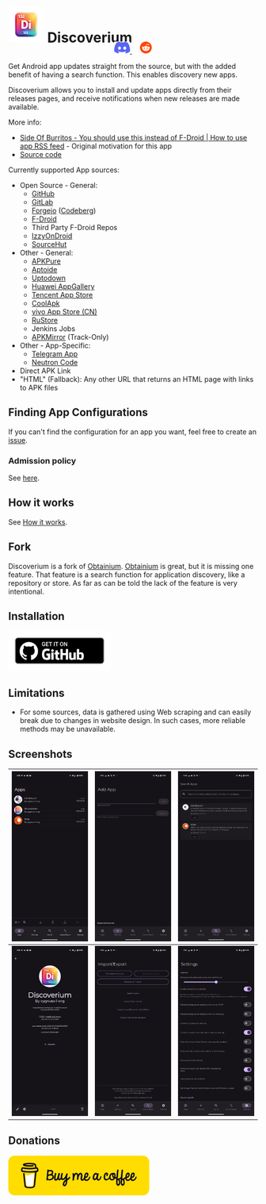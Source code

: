 # ![Discoverium Icon](./assets/graphics/icon_small.png) Discoverium

<p align="center" style="margin-top: -2em;">
  <a href="https://discord.gg/vDuSpJEDrW">
    <picture>
      <source height="24px" media="(prefers-color-scheme: dark)" srcset="/assets/icons/Discord.png" />
      <img height="24px" src="/assets/icons/Discord.png" />
    </picture>
  </a>&nbsp;&nbsp;&nbsp;
  <a href="https://old.reddit.com/r/discoverium/">
    <picture>
      <source height="24px" media="(prefers-color-scheme: dark)" srcset="/assets/icons/Reddit.png" />
      <img height="24px" src="/assets/icons/Reddit.png" />
    </picture>
  </a>
</p>

Get Android app updates straight from the source, but with the added benefit of having a search function. This enables discovery new apps.

Discoverium allows you to install and update apps directly from their releases pages, and receive notifications when new releases are made available.

More info:
- [Side Of Burritos - You should use this instead of F-Droid | How to use app RSS feed](https://youtu.be/FFz57zNR_M0) - Original motivation for this app
- [Source code](https://github.com/cygnusx-1-org/Discoverium)

Currently supported App sources:
- Open Source - General:
  - [GitHub](https://github.com/)
  - [GitLab](https://gitlab.com/)
  - [Forgejo](https://forgejo.org/) ([Codeberg](https://codeberg.org/))
  - [F-Droid](https://f-droid.org/)
  - Third Party F-Droid Repos
  - [IzzyOnDroid](https://android.izzysoft.de/)
  - [SourceHut](https://git.sr.ht/)
- Other - General:
  - [APKPure](https://apkpure.net/)
  - [Aptoide](https://aptoide.com/)
  - [Uptodown](https://uptodown.com/)
  - [Huawei AppGallery](https://appgallery.huawei.com/)
  - [Tencent App Store](https://sj.qq.com/)
  - [CoolApk](https://coolapk.com/)
  - [vivo App Store (CN)](https://h5.appstore.vivo.com.cn/)
  - [RuStore](https://rustore.ru/)
  - Jenkins Jobs
  - [APKMirror](https://apkmirror.com/) (Track-Only)
- Other - App-Specific:
  - [Telegram App](https://telegram.org/)
  - [Neutron Code](https://neutroncode.com/)
- Direct APK Link
- "HTML" (Fallback): Any other URL that returns an HTML page with links to APK files

## Finding App Configurations
If you can't find the configuration for an app you want, feel free to create an [issue](https://github.com/cygnusx-1-org/Discoverium/issues).

### Admission policy 
See [here](/docs/POLICY.md).

## How it works
See [How it works](docs/HOWITWORKS.md).

## Fork
Discoverium is a fork of [Obtainium](https://github.com/ImranR98/Obtainium). [Obtainium](https://github.com/ImranR98/Obtainium) is great, but it is missing one feature. That feature is a search function for application discovery, like a repository or store. As far as can be told the lack of the feature is very intentional.

## Installation
[<img src="./assets/badges/github_badge.png"
    alt="Get it on GitHub"
    height="80">](https://github.com/cygnusx-1-org/Discoverium/releases)

## Limitations
- For some sources, data is gathered using Web scraping and can easily break due to changes in website design. In such cases, more reliable methods may be unavailable.

## Screenshots
| <img src="./assets/screenshots/apps.png" alt="Apps" /> | <img src="./assets/screenshots/add_app.png" alt="Add app" />           | <img src="./assets/screenshots/search_apps.png" alt="Search apps" />    |
| ------------------------------------------------------ | ----------------------------------------------------------------------- | -------------------------------------------------------------------- |
| <img src="./assets/screenshots/app.png" alt="App" />   | <img src="./assets/screenshots/import_export.png" alt="Import/Export" /> | <img src="./assets/screenshots/settings.png" alt="settings.png" /> |

## Donations
[<img src="./assets/badges/buymeacoffee_badge.png"
    alt="Buy me a coffee"
    height="80">](https://buymeacoffee.com/edgan)
